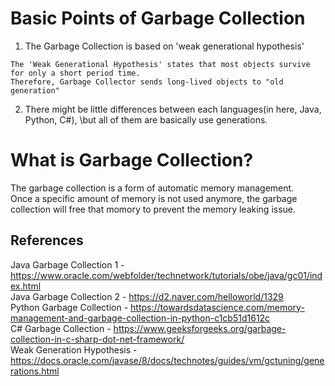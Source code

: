 # Basic Points of Garbage Collection
1. The Garbage Collection is based on 'weak generational hypothesis'
```
The 'Weak Generational Hypothesis' states that most objects survive for only a short period time.
Therefore, Garbage Collector sends long-lived objects to "old generation"
```
2. There might be little differences between each languages(in here, Java, Python, C#), \but all of them are basically use generations.

# What is Garbage Collection?
The garbage collection is a form of automatic memory management.\
Once a specific amount of memory is not used anymore, the garbage collection will free that momory to prevent the memory leaking issue.

## References
Java Garbage Collection 1 - https://www.oracle.com/webfolder/technetwork/tutorials/obe/java/gc01/index.html \
Java Garbage Collection 2 - https://d2.naver.com/helloworld/1329 \
Python Garbage Collection - https://towardsdatascience.com/memory-management-and-garbage-collection-in-python-c1cb51d1612c \
C# Garbage Collection - https://www.geeksforgeeks.org/garbage-collection-in-c-sharp-dot-net-framework/ \
Weak Generation Hypothesis - https://docs.oracle.com/javase/8/docs/technotes/guides/vm/gctuning/generations.html
